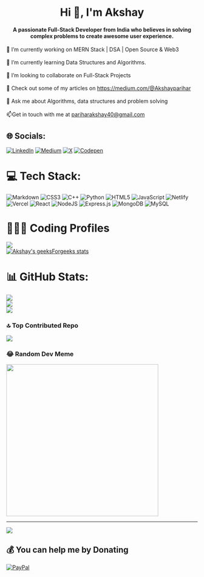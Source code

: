 <h1 align="center">Hi 👋, I'm Akshay</h1>
<h4 align="center">A passionate Full-Stack Developer from India who believes in solving complex problems to create awesome user experience.</h4>

🔭 I’m currently working on MERN Stack | DSA | Open Source & Web3<br><br>🌱 I’m currently learning Data Structures and Algorithms.<br><br>👯 I’m looking to collaborate on Full-Stack Projects<br><br>📝 Check out some of my articles on https://medium.com/@Akshayparihar<br><br>💬 Ask me about Algorithms, data structures and problem solving<br><br>📫Get in touch with me at pariharakshay40@gmail.com


## 🌐 Socials:
[![LinkedIn](https://img.shields.io/badge/LinkedIn-%230077B5.svg?logo=linkedin&logoColor=white)](https://linkedin.com/in/akshayparihar) [![Medium](https://img.shields.io/badge/Medium-12100E?logo=medium&logoColor=white)](https://medium.com/@akshayparihar) [![X](https://img.shields.io/badge/X-black.svg?logo=X&logoColor=white)](https://x.com/akshayparihar07) [![Codepen](https://img.shields.io/badge/Codepen-000000?style=for-the-badge&logo=codepen&logoColor=white)](https://codepen.io/akshayparihar07) 

# 💻 Tech Stack:
![Markdown](https://img.shields.io/badge/markdown-%23000000.svg?style=for-the-badge&logo=markdown&logoColor=white) ![CSS3](https://img.shields.io/badge/css3-%231572B6.svg?style=for-the-badge&logo=css3&logoColor=white) ![C++](https://img.shields.io/badge/c++-%2300599C.svg?style=for-the-badge&logo=c%2B%2B&logoColor=white) ![Python](https://img.shields.io/badge/python-3670A0?style=for-the-badge&logo=python&logoColor=ffdd54) ![HTML5](https://img.shields.io/badge/html5-%23E34F26.svg?style=for-the-badge&logo=html5&logoColor=white) ![JavaScript](https://img.shields.io/badge/javascript-%23323330.svg?style=for-the-badge&logo=javascript&logoColor=%23F7DF1E) ![Netlify](https://img.shields.io/badge/netlify-%23000000.svg?style=for-the-badge&logo=netlify&logoColor=#00C7B7) ![Vercel](https://img.shields.io/badge/vercel-%23000000.svg?style=for-the-badge&logo=vercel&logoColor=white) ![React](https://img.shields.io/badge/react-%2320232a.svg?style=for-the-badge&logo=react&logoColor=%2361DAFB) ![NodeJS](https://img.shields.io/badge/node.js-6DA55F?style=for-the-badge&logo=node.js&logoColor=white) ![Express.js](https://img.shields.io/badge/express.js-%23404d59.svg?style=for-the-badge&logo=express&logoColor=%2361DAFB) ![MongoDB](https://img.shields.io/badge/MongoDB-%234ea94b.svg?style=for-the-badge&logo=mongodb&logoColor=white) ![MySQL](https://img.shields.io/badge/mysql-%2300000f.svg?style=for-the-badge&logo=mysql&logoColor=white)
# 🧑🏻‍💻 Coding Profiles
[![](https://leetcard.jacoblin.cool/Akshayparihar?ext=heatmap)](https://leetcode.com/Akshayparihar/)<br/>
[![Akshay's geeksForgeeks stats](https://geeks-for-geeks-stats-api-napiyo.vercel.app/?userName=akshayparihar07)](https://auth.geeksforgeeks.org/user/akshayparihar07)
# 📊 GitHub Stats:
![](https://github-readme-stats.vercel.app/api?username=Akshayparihar07&theme=vue-dark&hide_border=false&include_all_commits=true&count_private=true)<br/>
![](https://github-readme-streak-stats.herokuapp.com/?user=Akshayparihar07&theme=vue-dark&hide_border=false)<br/>
![](https://github-readme-stats.vercel.app/api/top-langs/?username=Akshayparihar07&theme=vue-dark&hide_border=false&include_all_commits=true&count_private=true&layout=compact)

### 🔝 Top Contributed Repo
![](https://github-contributor-stats.vercel.app/api?username=Akshayparihar07&limit=5&theme=radical&combine_all_yearly_contributions=true)

### 😂 Random Dev Meme
<img src='https://randommeme-five.vercel.app/' style="height: 400px;"/>

---
[![](https://visitcount.itsvg.in/api?id=Akshayparihar07&icon=0&color=0)](https://visitcount.itsvg.in)

  ## 💰 You can help me by Donating
  [![PayPal](https://img.shields.io/badge/PayPal-00457C?style=for-the-badge&logo=paypal&logoColor=white)](https://paypal.me/AParihar07) 

  
<!-- Proudly created with GPRM ( https://gprm.itsvg.in ) -->
